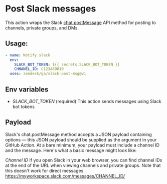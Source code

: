 # Post Slack messages

This action wraps the Slack [chat.postMessage](https://api.slack.com/methods/chat.postMessage) API method for posting to channels, private groups, and DMs.

## Usage:
```yaml
- name: Notify slack
  env:
    SLACK_BOT_TOKEN: ${{ secrets.SLACK_BOT_TOKEN }}
	CHHANEL_ID: C123489010
  uses: zendesk/ga/slack-post-msg@v1
```

## Env variables 
- *SLACK_BOT_TOKEN* (required) This action sends messages using Slack bot tokens

## Payload
Slack's chat.postMessage method accepts a JSON payload containing options — this JSON payload should be supplied as the argument in your GitHub Action. At a bare minimum, your payload must include a channel ID and the message. Here's what a basic message might look like:

*Channel ID* 
If you open Slack in your web browser, you can find channel IDs at the end of the URL when viewing channels and private groups. Note that this doesn't work for direct messages.
https://myworkspace.slack.com/messages/CHANNEL_ID/


